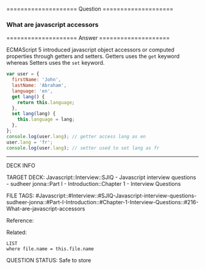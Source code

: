 ==================== Question ====================  

### What are javascript accessors  

==================== Answer ====================  

ECMAScript 5 introduced javascript object accessors or computed properties
through getters and setters. Getters uses the `get` keyword whereas Setters uses
the `set` keyword.

```javascript
var user = {
  firstName: 'John',
  lastName: 'Abraham',
  language: 'en',
  get lang() {
    return this.language;
  },
  set lang(lang) {
    this.language = lang;
  },
};
console.log(user.lang); // getter access lang as en
user.lang = 'fr';
console.log(user.lang); // setter used to set lang as fr
```

---

DECK INFO

TARGET DECK: Javascript::Interview::SJIQ - Javascript interview questions -
sudheer jonna::Part I - Introduction::Chapter 1 - Interview Questions

FILE TAGS:
#Javascript::#Interview::#SJIQ-Javascript-interview-questions-sudheer-jonna::#Part-I-Introduction::#Chapter-1-Interview-Questions::#216-What-are-javascript-accessors

Reference:

Related:

```dataview
LIST
where file.name = this.file.name
```

QUESTION STATUS: Safe to store
